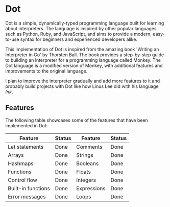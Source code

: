 # Dot

Dot is a simple, dynamically-typed programming language built for learning about interpreters. The language is inspired by other popular languages such as Python, Ruby, and JavaScript, and aims to provide a modern, easy-to-use syntax for beginners and experienced developers alike.

This implementation of Dot is inspired from the amazing book 'Writing an Interpreter in Go' by Thorsten Ball. The book provides a step-by-step guide to building an interpreter for a programming language called Monkey. The Dot language is a modified version of Monkey, with additional features and improvements to the original language.

I plan to improve the interpreter gradually and add more features to it and probably build projects with
Dot like how Linus Lee did with his language _Ink_.

## Features

The following table showcases some of the features that have been implemented in Dot:

| Feature            | Status | Feature     | Status |
| ------------------ | ------ | ----------- | ------ |
| Let statements     | Done   | Comments    | Done   |
| Arrays             | Done   | Strings     | Done   |
| Hashmaps           | Done   | Booleans    | Done   |
| Functions          | Done   | Floats      | Done   |
| Control flow       | Done   | Integers    | Done   |
| Built-in functions | Done   | Expressions | Done   |
| Error messages     | Done   | Loops       | Done   |

